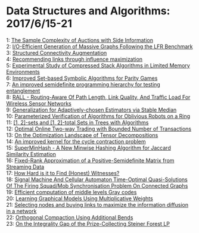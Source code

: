 # Data Structures and Algorithms: 2017/6/15-21  
1: [The Sample Complexity of Auctions with Side Information](https://doi.org/10.48550/arXiv.1511.02296)  
2: [I/O-Efficient Generation of Massive Graphs Following the LFR Benchmark](https://doi.org/10.48550/arXiv.1604.08738)  
3: [Structured Connectivity Augmentation](https://doi.org/10.48550/arXiv.1706.04255)  
4: [Recommending links through influence maximization](https://doi.org/10.48550/arXiv.1706.04368)  
5: [Experimental Study of Compressed Stack Algorithms in Limited Memory  Environments](https://doi.org/10.48550/arXiv.1706.04708)  
6: [Improved Set-based Symbolic Algorithms for Parity Games](https://doi.org/10.48550/arXiv.1706.04889)  
7: [An improved semidefinite programming hierarchy for testing entanglement](https://doi.org/10.48550/arXiv.1506.08834)  
8: [RALL - Routing-Aware Of Path Length, Link Quality, And Traffic Load For  Wireless Sensor Networks](https://doi.org/10.48550/arXiv.1609.04735)  
9: [Generalization for Adaptively-chosen Estimators via Stable Median](https://doi.org/10.48550/arXiv.1706.05069)  
10: [Parameterized Verification of Algorithms for Oblivious Robots on a Ring](https://doi.org/10.48550/arXiv.1706.05193)  
11: [[1, 2]-sets and [1, 2]-total Sets in Trees with Algorithms](https://doi.org/10.48550/arXiv.1706.05248)  
12: [Optimal Online Two-way Trading with Bounded Number of Transactions](https://doi.org/10.48550/arXiv.1706.05320)  
13: [On the Optimization Landscape of Tensor Decompositions](https://doi.org/10.48550/arXiv.1706.05598)  
14: [An improved kernel for the cycle contraction problem](https://doi.org/10.48550/arXiv.1706.05628)  
15: [SuperMinHash - A New Minwise Hashing Algorithm for Jaccard Similarity  Estimation](https://doi.org/10.48550/arXiv.1706.05698)  
16: [Fixed-Rank Approximation of a Positive-Semidefinite Matrix from  Streaming Data](https://doi.org/10.48550/arXiv.1706.05736)  
17: [How Hard is it to Find (Honest) Witnesses?](https://doi.org/10.48550/arXiv.1706.05815)  
18: [Signal Machine And Cellular Automaton Time-Optimal Quasi-Solutions Of  The Firing Squad/Mob Synchronisation Problem On Connected Graphs](https://doi.org/10.48550/arXiv.1706.05893)  
19: [Efficient computation of middle levels Gray codes](https://doi.org/10.48550/arXiv.1506.07898)  
20: [Learning Graphical Models Using Multiplicative Weights](https://doi.org/10.48550/arXiv.1706.06274)  
21: [Selecting nodes and buying links to maximize the information diffusion  in a network](https://doi.org/10.48550/arXiv.1706.06466)  
22: [Orthogonal Compaction Using Additional Bends](https://doi.org/10.48550/arXiv.1706.06514)  
23: [On the Integrality Gap of the Prize-Collecting Steiner Forest LP](https://doi.org/10.48550/arXiv.1706.06565)  